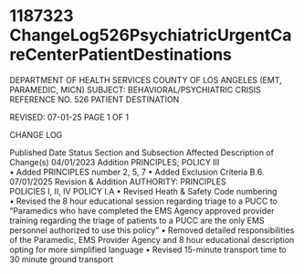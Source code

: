 # 1187323 ChangeLog526PsychiatricUrgentCareCenterPatientDestinations

DEPARTMENT OF HEALTH SERVICES 
COUNTY OF LOS ANGELES 
 (EMT, PARAMEDIC, MICN) 
SUBJECT: BEHAVIORAL/PSYCHIATRIC CRISIS REFERENCE NO. 526 
  PATIENT DESTINATION 
 
 
 
REVISED: 07-01-25 PAGE 1 OF 1  
 
CHANGE LOG 
 
Published 
Date 
Status Section and 
Subsection 
Affected 
Description of Change(s) 
04/01/2023 Addition PRINCIPLES; 
POLICY III  
• Added PRINCIPLES number 2, 5, 7 
• Added Exclusion Criteria B.6. 
07/01/2025 Revision & 
Addition 
AUTHORITY: 
PRINCIPLES  
POLICIES I, II, IV 
POLICY I.A 
• Revised Heath & Safety Code 
numbering  
• Revised the 8 hour educational 
session regarding triage to a PUCC 
to “Paramedics who have 
completed the EMS Agency 
approved provider training 
regarding the triage of patients to a 
PUCC are the only EMS personnel 
authorized to use this policy” 
• Removed detailed responsibilities of 
the Paramedic, EMS Provider 
Agency and 8 hour educational 
description opting for more 
simplified language 
• Revised 15-minute transport time to 
30 minute ground transport

